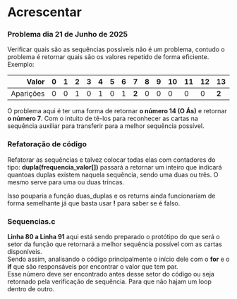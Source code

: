 # Acrescentar

### Problema dia 21 de Junho de 2025

Verificar quais são as sequências possíveis não é um problema, contudo o problema é retornar quais são os valores repetido de forma eficiente. Exemplo:

| Valor    | 0 | 1 | 2 | 3 | 4 | 5 | 6 | 7 | 8 | 9 | 10 | 11 | 12 | 13 | 14 |
|---------:|---|---|---|---|---|---|---|---|---|---|----|----|----|----|----|
| Aparições| 0 | 0 | 1 | 0 | 1 | 0 | 1 | **2** | 0 | 0 | 0  | 0  | 0  | **2**  | 0  |

O problema aqui é ter uma forma de retornar **o número 14 (O Ás)** e retornar **o número 7**. 
Com o intuito de tê-los para reconhecer as cartas na sequência auxiliar para transferir para a melhor sequência possível.

### Refatoração de código

Refatorar as sequências e talvez colocar todas elas com contadores do tipo:
**dupla(frequencia_valor[])** passará a retornar um inteiro que indicará quantoas
duplas existem naquela sequência, sendo uma duas ou três. O mesmo serve para uma ou duas trincas.

Isso pouparia a função duas_duplas e os returns ainda funcionariam de forma semelhante já que basta usar **!** para saber se é falso.

### Sequencias.c

**Linha 80 a Linha 91** aqui está sendo preparado o protótipo do que será o setor da função que retornará a melhor sequência possível com as cartas disponíveis.  
Sendo assim, analisando o código principalmente o início dele com o **for** e o **if** que são responsáveis por encontrar o valor que tem par.  
Esse número deve ser encontrado antes desse setor do código ou seja retornado pela verificação de sequência. Para que não hajam um loop dentro de outro.